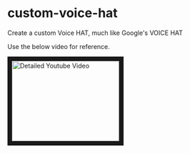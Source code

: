 # custom-voice-hat
Create a custom Voice HAT, much like Google's VOICE HAT  

Use the below video for reference.     

<a href="http://www.youtube.com/watch?feature=player_embedded&v=GM1YbNMauck
" target="_blank"><img src="http://img.youtube.com/vi/GM1YbNMauck/0.jpg" 
alt="Detailed Youtube Video" width="240" height="180" border="10" /></a>
